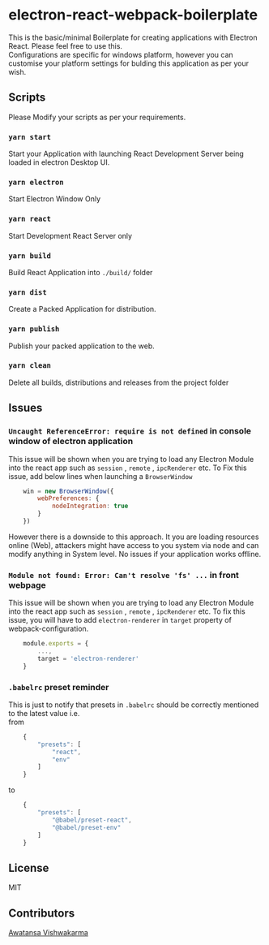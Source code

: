 # electron-react-webpack-boilerplate
This is the basic/minimal Boilerplate for creating applications with Electron React. Please feel free to use this.<br/>
Configurations are specific for windows platform, however you can customise your platform settings for bulding this application as per your wish.

## Scripts

Please Modify your scripts as per your requirements.

### `yarn start` 

Start your Application with launching React Development Server being loaded in electron Desktop UI.

### `yarn electron` 

Start Electron Window Only

### `yarn react` 

Start Development React Server only

### `yarn build` 

Build React Application into `./build/` folder

### `yarn dist` 

Create a Packed Application for distribution.

### `yarn publish` 

Publish your packed application to the web.

### `yarn clean` 

Delete all builds, distributions and releases from the project folder

## Issues

### `Uncaught ReferenceError: require is not defined` in console window of electron application
This issue will be shown when you are trying to load any Electron Module into the react app such as `session` , `remote` , `ipcRenderer` etc.
To Fix this issue, add below lines when launching a `BrowserWindow` 

``` js
    win = new BrowserWindow({
        webPreferences: {
            nodeIntegration: true
        }
    })
```

However there is a downside to this approach. It you are loading resources online (Web), attackers might have access to you system via node and can modify anything in System level. No issues if your application works offline.

### `Module not found: Error: Can't resolve 'fs' ...` in front webpage

This issue will be shown when you are trying to load any Electron Module into the react app such as `session` , `remote` , `ipcRenderer` etc.
To fix this issue, you will have to add `electron-renderer` in `target` property of webpack-configuration.

``` js
    module.exports = {
        ...,
        target = 'electron-renderer'
    }
```

### `.babelrc` preset reminder

This is just to notify that presets in `.babelrc` should be correctly mentioned to the latest value i.e.<br/>
from

``` js
    {
        "presets": [
            "react",
            "env"
        ]
    }
```

to

``` js
    {
        "presets": [
            "@babel/preset-react",
            "@babel/preset-env"
        ]
    }
```

## License

MIT

## Contributors

[Awatansa Vishwakarma](https://github.com/awatansa)

